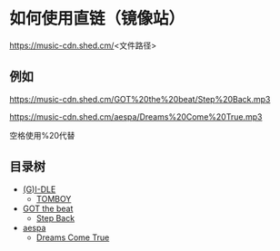 如何使用直链（镜像站）
====
https://music-cdn.shed.cm/<文件路径>

例如
----
https://music-cdn.shed.cm/GOT%20the%20beat/Step%20Back.mp3

https://music-cdn.shed.cm/aespa/Dreams%20Come%20True.mp3

空格使用%20代替

目录树
----

- [(G)I-DLE](https://github.com/shedya/music/tree/main/(G)I-DLE "点击转到对应页面")
   - [TOMBOY](https://github.com/shedya/music/blob/main/(G)I-DLE/TOMBOY.mp3 "点击转到对应页面")
- [GOT the beat](https://github.com/shedya/music/tree/main/GOT%20the%20beat "点击转到对应页面")
   - [Step Back](https://github.com/shedya/music/blob/main/GOT%20the%20beat/Step%20Back.mp3 "点击转到对应页面")
- [aespa](https://github.com/shedya/music/tree/main/aespa "点击转到对应页面")
   - [Dreams Come True](https://github.com/shedya/music/blob/main/aespa/Dreams%20Come%20True.mp3 "点击转到对应页面")


